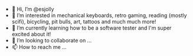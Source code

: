 - 👋 Hi, I’m @esjolly
- 👀 I’m interested in mechanical keyboards, retro gaming, reading (mostly scifi), bicycling, pit bulls, art, tattoos and much much more!
- 🌱 I’m currently learning how to be a software tester and I'm super excited about it!
- 💞️ I’m looking to collaborate on ...
- 📫 How to reach me ...

<!---
esjolly/esjolly is a ✨ special ✨ repository because its `README.md` (this file) appears on your GitHub profile.
You can click the Preview link to take a look at your changes.
--->

